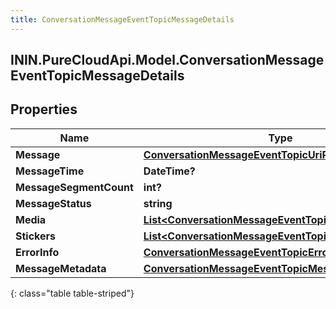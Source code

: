 ```yaml
---
title: ConversationMessageEventTopicMessageDetails
---
```

## ININ.PureCloudApi.Model.ConversationMessageEventTopicMessageDetails

## Properties

|Name | Type | Description | Notes|
|------------ | ------------- | ------------- | -------------|
| **Message** | [**ConversationMessageEventTopicUriReference**](ConversationMessageEventTopicUriReference.html) |  | [optional] |
| **MessageTime** | **DateTime?** |  | [optional] |
| **MessageSegmentCount** | **int?** |  | [optional] |
| **MessageStatus** | **string** |  | [optional] |
| **Media** | [**List&lt;ConversationMessageEventTopicMessageMedia&gt;**](ConversationMessageEventTopicMessageMedia.html) |  | [optional] |
| **Stickers** | [**List&lt;ConversationMessageEventTopicMessageSticker&gt;**](ConversationMessageEventTopicMessageSticker.html) |  | [optional] |
| **ErrorInfo** | [**ConversationMessageEventTopicErrorDetails**](ConversationMessageEventTopicErrorDetails.html) |  | [optional] |
| **MessageMetadata** | [**ConversationMessageEventTopicMessageMetadata**](ConversationMessageEventTopicMessageMetadata.html) |  | [optional] |
{: class="table table-striped"}


